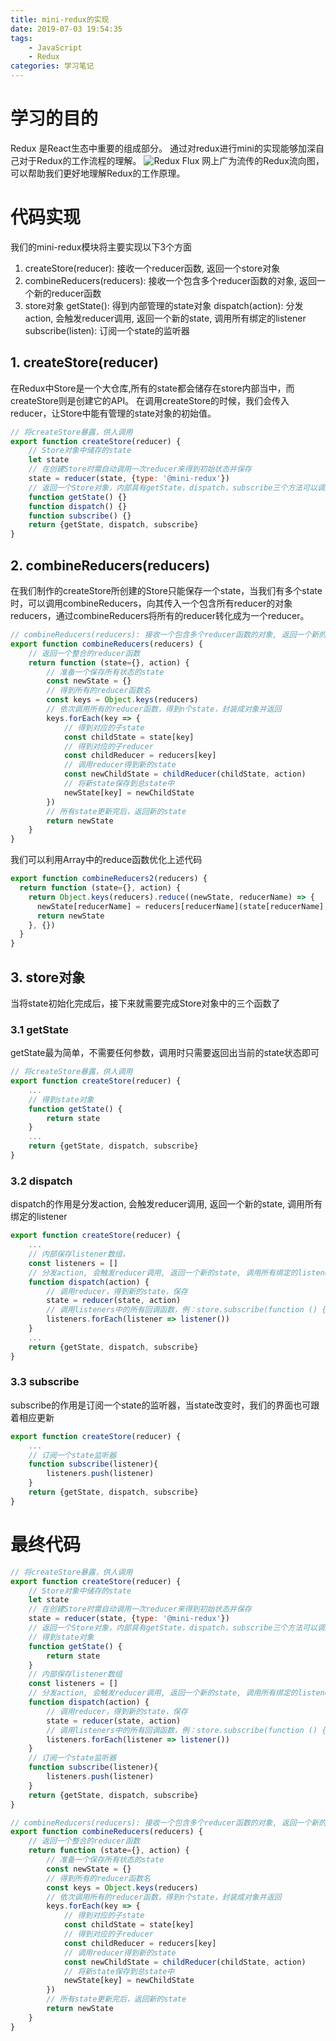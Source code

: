 ```yaml
---
title: mini-redux的实现
date: 2019-07-03 19:54:35
tags:
	- JavaScript
	- Redux
categories: 学习笔记
---
```

# 学习的目的
Redux 是React生态中重要的组成部分。
通过对redux进行mini的实现能够加深自己对于Redux的工作流程的理解。
 ![Redux Flux](/image/mini_redux/redux_flux.png)
网上广为流传的Redux流向图，可以帮助我们更好地理解Redux的工作原理。

# 代码实现
我们的mini-redux模块将主要实现以下3个方面
1. createStore(reducer): 接收一个reducer函数, 返回一个store对象
2. combineReducers(reducers): 接收一个包含多个reducer函数的对象, 返回一个新的reducer函数
3. store对象
    getState(): 得到内部管理的state对象
    dispatch(action): 分发action, 会触发reducer调用, 返回一个新的state, 调用所有绑定的listener
    subscribe(listen): 订阅一个state的监听器

## 1. createStore(reducer)
在Redux中Store是一个大仓库,所有的state都会储存在store内部当中，而createStore则是创建它的API。
在调用createStore的时候，我们会传入reducer，让Store中能有管理的state对象的初始值。
```javascript
// 将createStore暴露，供人调用
export function createStore(reducer) {
    // Store对象中储存的state
    let state
    // 在创建Store时需自动调用一次reducer来得到初始状态并保存
    state = reducer(state, {type: '@mini-redux'})
    // 返回一个Store对象，内部具有getState，dispatch，subscribe三个方法可以调用，在第三部分具体实现
    function getState() {}
    function dispatch() {}
    function subscribe() {}
    return {getState, dispatch, subscribe}
}
```
## 2. combineReducers(reducers)
在我们制作的createStore所创建的Store只能保存一个state，当我们有多个state时，可以调用combineReducers，向其传入一个包含所有reducer的对象reducers，通过combineReducers将所有的reducer转化成为一个reducer。
```javascript
// combineReducers(reducers): 接收一个包含多个reducer函数的对象, 返回一个新的reducer函数
export function combineReducers(reducers) {
    // 返回一个整合的reducer函数
    return function (state={}, action) {
        // 准备一个保存所有状态的state
        const newState = {}
        // 得到所有的reducer函数名
        const keys = Object.keys(reducers)
        // 依次调用所有的reducer函数，得到n个state，封装成对象并返回
        keys.forEach(key => {
            // 得到对应的子state
            const childState = state[key]
            // 得到对应的子reducer
            const childReducer = reducers[key]
            // 调用reducer得到新的state
            const newChildState = childReducer(childState, action)
            // 将新state保存到总state中
            newState[key] = newChildState
        })
        // 所有state更新完后，返回新的state
        return newState
    }
}
```
我们可以利用Array中的reduce函数优化上述代码
```javascript
export function combineReducers2(reducers) {
  return function (state={}, action) { 
    return Object.keys(reducers).reduce((newState, reducerName) => {
      newState[reducerName] = reducers[reducerName](state[reducerName], action)
      return newState
    }, {})
  }
}
```
## 3. store对象
当将state初始化完成后，接下来就需要完成Store对象中的三个函数了
### 3.1 getState
getState最为简单，不需要任何参数，调用时只需要返回出当前的state状态即可
```javascript
// 将createStore暴露，供人调用
export function createStore(reducer) {
    ...
    // 得到state对象
    function getState() {
        return state
    }
    ...
    return {getState, dispatch, subscribe}
}
```
### 3.2 dispatch
dispatch的作用是分发action, 会触发reducer调用, 返回一个新的state, 调用所有绑定的listener
```javascript
export function createStore(reducer) {
    ...
    // 内部保存listener数组，
    const listeners = []
    // 分发action, 会触发reducer调用, 返回一个新的state, 调用所有绑定的listener
    function dispatch(action) {
        // 调用reducer，得到新的state，保存
        state = reducer(state, action)
        // 调用listeners中的所有回调函数，例：store.subscribe(function () {ReactDOM.render(<App store={store}/>, document.getElementById('root'))})为更新虚拟DOM
        listeners.forEach(listener => listener())
    }
    ...
    return {getState, dispatch, subscribe}
}
```
### 3.3 subscribe
subscribe的作用是订阅一个state的监听器，当state改变时，我们的界面也可跟着相应更新
```javascript
export function createStore(reducer) {
    ...
    // 订阅一个state监听器
    function subscribe(listener){
        listeners.push(listener)
    }
    return {getState, dispatch, subscribe}
}
```
# 最终代码
```javascript
// 将createStore暴露，供人调用
export function createStore(reducer) {
    // Store对象中储存的state
    let state
    // 在创建Store时需自动调用一次reducer来得到初始状态并保存
    state = reducer(state, {type: '@mini-redux'})
    // 返回一个Store对象，内部具有getState，dispatch，subscribe三个方法可以调用，在第三部分具体实现
    // 得到state对象
    function getState() {
        return state
    }
    // 内部保存listener数组
    const listeners = []
    // 分发action, 会触发reducer调用, 返回一个新的state, 调用所有绑定的listener
    function dispatch(action) {
        // 调用reducer，得到新的state，保存
        state = reducer(state, action)
        // 调用listeners中的所有回调函数，例：store.subscribe(function () {ReactDOM.render(<App store={store}/>, document.getElementById('root'))})为更新虚拟DOM
        listeners.forEach(listener => listener())
    }
    // 订阅一个state监听器
    function subscribe(listener){
        listeners.push(listener)
    }
    return {getState, dispatch, subscribe}
}

// combineReducers(reducers): 接收一个包含多个reducer函数的对象, 返回一个新的reducer函数
export function combineReducers(reducers) {
    // 返回一个整合的reducer函数
    return function (state={}, action) {
        // 准备一个保存所有状态的state
        const newState = {}
        // 得到所有的reducer函数名
        const keys = Object.keys(reducers)
        // 依次调用所有的reducer函数，得到n个state，封装成对象并返回
        keys.forEach(key => {
            // 得到对应的子state
            const childState = state[key]
            // 得到对应的子reducer
            const childReducer = reducers[key]
            // 调用reducer得到新的state
            const newChildState = childReducer(childState, action)
            // 将新state保存到总state中
            newState[key] = newChildState
        })
        // 所有state更新完后，返回新的state
        return newState
    }
}
```